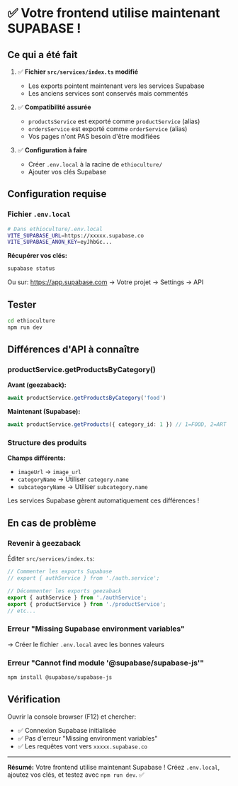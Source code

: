 # ✅ Votre frontend utilise maintenant SUPABASE !

## Ce qui a été fait

1. ✅ **Fichier `src/services/index.ts` modifié**
   - Les exports pointent maintenant vers les services Supabase
   - Les anciens services sont conservés mais commentés

2. ✅ **Compatibilité assurée**
   - `productsService` est exporté comme `productService` (alias)
   - `ordersService` est exporté comme `orderService` (alias)
   - Vos pages n'ont PAS besoin d'être modifiées

3. ✅ **Configuration à faire**
   - Créer `.env.local` à la racine de `ethioculture/`
   - Ajouter vos clés Supabase

## Configuration requise

### Fichier `.env.local`

```bash
# Dans ethioculture/.env.local
VITE_SUPABASE_URL=https://xxxxx.supabase.co
VITE_SUPABASE_ANON_KEY=eyJhbGc...
```

**Récupérer vos clés:**
```bash
supabase status
```

Ou sur: https://app.supabase.com → Votre projet → Settings → API

## Tester

```bash
cd ethioculture
npm run dev
```

## Différences d'API à connaître

### productService.getProductsByCategory()

**Avant (geezaback):**
```typescript
await productService.getProductsByCategory('food')
```

**Maintenant (Supabase):**
```typescript
await productService.getProducts({ category_id: 1 }) // 1=FOOD, 2=ART
```

### Structure des produits

**Champs différents:**
- `imageUrl` → `image_url`
- `categoryName` → Utiliser `category.name`
- `subcategoryName` → Utiliser `subcategory.name`

Les services Supabase gèrent automatiquement ces différences !

## En cas de problème

### Revenir à geezaback

Éditer `src/services/index.ts`:
```typescript
// Commenter les exports Supabase
// export { authService } from './auth.service';

// Décommenter les exports geezaback
export { authService } from './authService';
export { productService } from './productService';
// etc...
```

### Erreur "Missing Supabase environment variables"

→ Créer le fichier `.env.local` avec les bonnes valeurs

### Erreur "Cannot find module '@supabase/supabase-js'"

```bash
npm install @supabase/supabase-js
```

## Vérification

Ouvrir la console browser (F12) et chercher:
- ✅ Connexion Supabase initialisée
- ✅ Pas d'erreur "Missing environment variables"
- ✅ Les requêtes vont vers `xxxxx.supabase.co`

---

**Résumé:** Votre frontend utilise maintenant Supabase ! Créez `.env.local`, ajoutez vos clés, et testez avec `npm run dev`. ✅





















